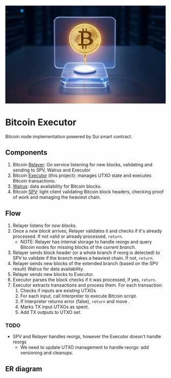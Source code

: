 ![Logo!](assets/logo.jpg)

# Bitcoin Executor

Bitcoin node implementation powered by Sui smart contract.

## Components

1. Bitcoin [Relayer](https://github.com/gonative-cc/relayer/tree/master/bitcoinspv): Go service listening for new blocks, validating and sending to SPV, Walrus and Executor
2. Bitcoin [Executor](./) (this project): manages UTXO state and executes Bitcoin transactions.
3. [Walrus](https://www.walrus.xyz/): data availability for Bitcoin blocks.
4. Bitcoin [SPV](https://github.com/gonative-cc/move-bitcoin-spv/): light client validating Bitcoin block headers, checking proof of work and managing the heaviest chain.

## Flow

1. Relayer listens for _new blocks_.
2. Once a _new block_ arrives, Relayer validates it and checks if it's already processed. If not valid or already processed, `return`.
   - NOTE: Relayer has internal storage to handle reorgs and query Bitcoin nodes for missing blocks of the _current branch_.
3. Relayer sends block header (or a whole branch if reorg is detected) to SPV to validate if the branch makes a heaviest chain. If not, `return`.
4. Relayer sends new blocks of the extended branch (based on the SPV result) Walrus for data availability.
5. Relayer sends new blocks to Executor.
6. Executor parses the block checks if it was processed, if yes, `return`.
7. Executor extracts transactions and process them. For each transaction:
   1. Checks if inputs are existing UTXOs
   2. For each input, call Interpreter to execute Bitcoin script.
   3. If Interpreter returns error (false), `return` and move .
   4. Marks TX input UTXOs as spent.
   5. Add TX outputs to UTXO set.

### TODO

- SPV and Relayer handles reorgs, however the Executor doesn't handle reorgs
  - We need to update UTXO management to handle reorgs: add versioning and cleanups. 

## ER diagram
